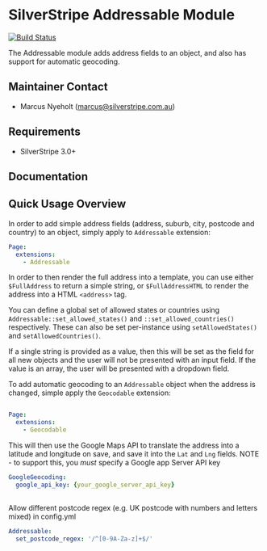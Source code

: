 SilverStripe Addressable Module
===============================
[![Build Status](https://travis-ci.org/silverstripe-australia/silverstripe-addressable.svg)](https://travis-ci.org/silverstripe-australia/silverstripe-addressable)

The Addressable module adds address fields to an object, and also has support
for automatic geocoding.

Maintainer Contact
------------------
*  Marcus Nyeholt (<marcus@silverstripe.com.au>)

Requirements
------------
*  SilverStripe 3.0+

Documentation
-------------

Quick Usage Overview
--------------------

In order to add simple address fields (address, suburb, city, postcode and
country) to an object, simply apply to `Addressable` extension:

```yml
Page:
  extensions:
    - Addressable
```


In order to then render the full address into a template, you can use either
`$FullAddress` to return a simple string, or `$FullAddressHTML` to render
the address into a HTML `<address>` tag.

You can define a global set of allowed states or countries using
`Addressable::set_allowed_states()` and `::set_allowed_countries()`
respectively. These can also be set per-instance using `setAllowedStates()` and
`setAllowedCountries()`.

If a single string is provided as a value, then this will be set as the field
for all new objects and the user will not be presented with an input field. If
the value is an array, the user will be presented with a dropdown field.

To add automatic geocoding to an `Addressable` object when the address is
changed, simple apply the `Geocodable` extension:

```yml

Page: 
  extensions: 
    - Geocodable

```

This will then use the Google Maps API to translate the address into a latitude
and longitude on save, and save it into the `Lat` and `Lng` fields. NOTE - to support
this, you _must_ specify a Google app Server API key

```yml
GoogleGeocoding:
  google_api_key: {your_google_server_api_key}
  
```

Allow different postcode regex (e.g. UK postcode with numbers and letters mixed) in config.yml
```yml
Addressable:
  set_postcode_regex: '/^[0-9A-Za-z]+$/'